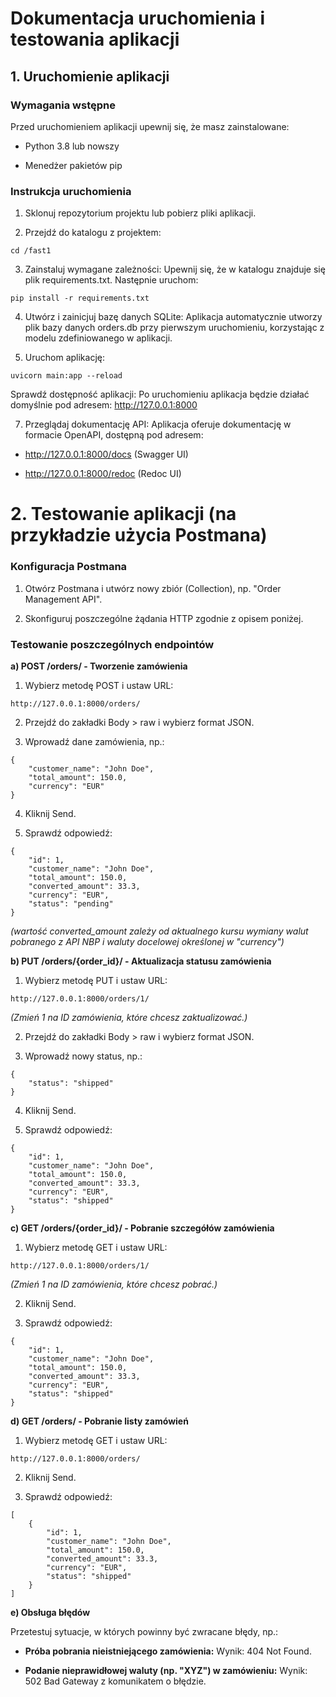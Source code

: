 # Dokumentacja uruchomienia i testowania aplikacji

## 1. Uruchomienie aplikacji

### Wymagania wstępne

Przed uruchomieniem aplikacji upewnij się, że masz zainstalowane:

- Python 3.8 lub nowszy

- Menedżer pakietów pip

### Instrukcja uruchomienia

1. Sklonuj repozytorium projektu lub pobierz pliki aplikacji.

2. Przejdź do katalogu z projektem:

```cd /fast1```

3. Zainstaluj wymagane zależności:
Upewnij się, że w katalogu znajduje się plik requirements.txt. Następnie uruchom:

```pip install -r requirements.txt```

4. Utwórz i zainicjuj bazę danych SQLite:
Aplikacja automatycznie utworzy plik bazy danych orders.db przy pierwszym uruchomieniu, korzystając z modelu zdefiniowanego w aplikacji.

5. Uruchom aplikację:

```uvicorn main:app --reload```

Sprawdź dostępność aplikacji:
Po uruchomieniu aplikacja będzie działać domyślnie pod adresem:
http://127.0.0.1:8000

7. Przeglądaj dokumentację API:
Aplikacja oferuje dokumentację w formacie OpenAPI, dostępną pod adresem:

- http://127.0.0.1:8000/docs (Swagger UI)

- http://127.0.0.1:8000/redoc (Redoc UI)

# 2. Testowanie aplikacji (na przykładzie użycia Postmana)

### Konfiguracja Postmana

1. Otwórz Postmana i utwórz nowy zbiór (Collection), np. "Order Management API".

2. Skonfiguruj poszczególne żądania HTTP zgodnie z opisem poniżej.

### Testowanie poszczególnych endpointów

**a) POST /orders/ - Tworzenie zamówienia**

1. Wybierz metodę POST i ustaw URL:

```http://127.0.0.1:8000/orders/```

2. Przejdź do zakładki Body > raw i wybierz format JSON.

3. Wprowadź dane zamówienia, np.:
```
{
    "customer_name": "John Doe",
    "total_amount": 150.0,
    "currency": "EUR"
}
```
4. Kliknij Send.

5. Sprawdź odpowiedź:
```
{
    "id": 1,
    "customer_name": "John Doe",
    "total_amount": 150.0,
    "converted_amount": 33.3,
    "currency": "EUR",
    "status": "pending"
}
```
_(wartość converted_amount zależy od aktualnego kursu wymiany walut pobranego z API NBP
i waluty docelowej określonej w "currency")_

**b) PUT /orders/{order_id}/ - Aktualizacja statusu zamówienia**

1. Wybierz metodę PUT i ustaw URL:

```http://127.0.0.1:8000/orders/1/```

_(Zmień 1 na ID zamówienia, które chcesz zaktualizować.)_

2. Przejdź do zakładki Body > raw i wybierz format JSON.

3. Wprowadź nowy status, np.:
```
{
    "status": "shipped"
}
```
4. Kliknij Send.

5. Sprawdź odpowiedź:
```
{
    "id": 1,
    "customer_name": "John Doe",
    "total_amount": 150.0,
    "converted_amount": 33.3,
    "currency": "EUR",
    "status": "shipped"
}
```
**c) GET /orders/{order_id}/ - Pobranie szczegółów zamówienia**

1. Wybierz metodę GET i ustaw URL:

```http://127.0.0.1:8000/orders/1/```

_(Zmień 1 na ID zamówienia, które chcesz pobrać.)_

2. Kliknij Send.

3. Sprawdź odpowiedź:
```
{
    "id": 1,
    "customer_name": "John Doe",
    "total_amount": 150.0,
    "converted_amount": 33.3,
    "currency": "EUR",
    "status": "shipped"
}
```
**d) GET /orders/ - Pobranie listy zamówień**

1. Wybierz metodę GET i ustaw URL:

```http://127.0.0.1:8000/orders/```

2. Kliknij Send.

3. Sprawdź odpowiedź:
```
[
    {
        "id": 1,
        "customer_name": "John Doe",
        "total_amount": 150.0,
        "converted_amount": 33.3,
        "currency": "EUR",
        "status": "shipped"
    }
]
```
**e) Obsługa błędów**

Przetestuj sytuacje, w których powinny być zwracane błędy, np.:

- **Próba pobrania nieistniejącego zamówienia:**
Wynik: 404 Not Found.

- **Podanie nieprawidłowej waluty (np. "XYZ") w zamówieniu:**
Wynik: 502 Bad Gateway z komunikatem o błędzie.